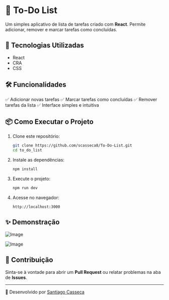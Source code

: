 # 📌 To-Do List

Um simples aplicativo de lista de tarefas criado com **React**. Permite adicionar, remover e marcar tarefas como concluídas.

## 🚀 Tecnologias Utilizadas
- React
- CRA
- CSS

## 🛠 Funcionalidades
✅ Adicionar novas tarefas
✅ Marcar tarefas como concluídas
✅ Remover tarefas da lista
✅ Interface simples e intuitiva

## 📦 Como Executar o Projeto

1. Clone este repositório:
   ```bash
   git clone https://github.com/scasseca8/To-Do-List.git
   cd to_do_list
   ```
2. Instale as dependências:
   ```bash
   npm install
   ```
3. Execute o projeto:
   ```bash
   npm run dev
   ```
4. Acesse no navegador:
   ```
   http://localhost:3000
   ```

## ✨ Demonstração

![Image](https://github.com/user-attachments/assets/85e9a74b-5a9f-40b2-86c2-e0b8c0993dae)

![Image](https://github.com/user-attachments/assets/7a21c824-6e42-4e51-94a0-f2fa577e84de)


## 📝 Contribuição
Sinta-se à vontade para abrir um **Pull Request** ou relatar problemas na aba de **Issues**.


---
📌 Desenvolvido por [Santiago Casseca](https://github.com/scasseca8)

